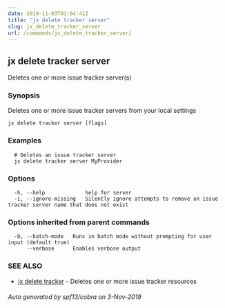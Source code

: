 ```yaml
---
date: 2019-11-03T01:04:41Z
title: "jx delete tracker server"
slug: jx_delete_tracker_server
url: /commands/jx_delete_tracker_server/
---
```

## jx delete tracker server

Deletes one or more issue tracker server(s)

### Synopsis

Deletes one or more issue tracker servers from your local settings

```
jx delete tracker server [flags]
```

### Examples

```
  # Deletes an issue tracker server
  jx delete tracker server MyProvider
```

### Options

```
  -h, --help             help for server
  -i, --ignore-missing   Silently ignore attempts to remove an issue tracker server name that does not exist
```

### Options inherited from parent commands

```
  -b, --batch-mode   Runs in batch mode without prompting for user input (default true)
      --verbose      Enables verbose output
```

### SEE ALSO

* [jx delete tracker](/commands/jx_delete_tracker/)	 - Deletes one or more issue tracker resources

###### Auto generated by spf13/cobra on 3-Nov-2019
